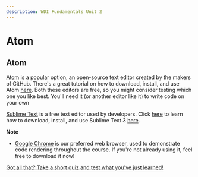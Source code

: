```yaml
---
description: WDI Fundamentals Unit 2
---
```


# Atom

## Atom

[Atom](https://atom.io/) is a popular option, an open-source text editor created by the makers of GitHub. There's a great tutorial on how to download, install, and use Atom [here](http://flight-manual.atom.io/). Both these editors are free, so you might consider testing which one you like best. You'll need it \(or another editor like it\) to write code on your own

[Sublime Text](https://www.sublimetext.com/) is a free text editor used by developers. Click [here](https://www.sublimetext.com/3) to learn how to download, install, and use Sublime Text 3 [here](https://www.sublimetext.com/docs/3/). 

**Note**

* [Google Chrome](http://www.google.com/chrome/) is our preferred web browser, used to demonstrate code rendering throughout the course. If you're not already using it, feel free to download it now!

[Got all that? Take a short quiz and test what you've just learned!](developer-tools-quiz-a.md)

